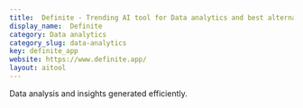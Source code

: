 ```yaml
---
title:  Definite - Trending AI tool for Data analytics and best alternatives
display_name:  Definite
category: Data analytics
category_slug: data-analytics
key: definite_app
website: https://www.definite.app/
layout: aitool
---
```


Data analysis and insights generated efficiently.

